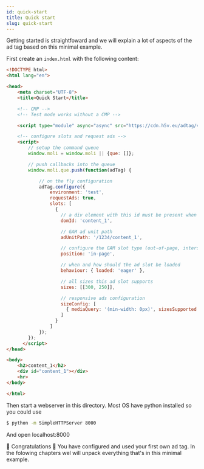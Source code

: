 ```yaml
---
id: quick-start
title: Quick start
slug: quick-start
---
```


Getting started is straightfoward and we will explain a lot of aspects of the ad tag based on this minimal example.

First create an `index.html` with the following content:

```html
<!DOCTYPE html>
<html lang="en">

<head>
    <meta charset="UTF-8">
    <title>Quick Start</title>

    <!-- CMP -->
    <!-- Test mode works without a CMP -->

    <script type="module" async="async" src="https://cdn.h5v.eu/adtag/v5.0.3/all.mjs"></script>

    <!-- configure slots and request ads -->
    <script>
        // setup the command queue
        window.moli = window.moli || {que: []};

        // push callbacks into the queue
        window.moli.que.push(function(adTag) {

            // on the fly configuration
            adTag.configure({
                environment: 'test',
                requestAds: true,
                slots: [
                  {
                    // a div element with this id must be present when the DOM has finished loading
                    domId: 'content_1',

                    // GAM ad unit path
                    adUnitPath: '/1234/content_1',

                    // configure the GAM slot type (out-of-page, interstitial, anchor ad)
                    position: 'in-page',

                    // when and how should the ad slot be loaded
                    behaviour: { loaded: 'eager' },

                    // all sizes this ad slot supports
                    sizes: [[300, 250]],

                    // responsive ads configuration
                    sizeConfig: [
                      { mediaQuery: '(min-width: 0px)', sizesSupported: [[300, 250]] }
                    ]
                  }
                ]
            });
        });
      </script>
</head>

<body>
    <h2>content_1</h2>
    <div id="content_1"></div>
    <hr>
</body>

</html>

```

Then start a webserver in this directory. Most OS have python installed so you could use

```bash
$ python -m SimpleHTTPServer 8000
```

And open localhost:8000

🌟 Congratulations 🌟 You have configured and used your first own ad tag. In the folowing chapters
wel will unpack everything that's in this minimal example.
